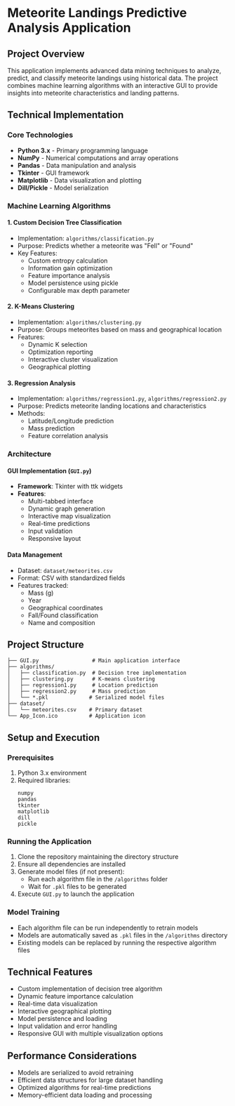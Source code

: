# Meteorite Landings Predictive Analysis Application

## Project Overview
This application implements advanced data mining techniques to analyze, predict, and classify meteorite landings using historical data. The project combines machine learning algorithms with an interactive GUI to provide insights into meteorite characteristics and landing patterns.

## Technical Implementation

### Core Technologies
- **Python 3.x** - Primary programming language
- **NumPy** - Numerical computations and array operations
- **Pandas** - Data manipulation and analysis
- **Tkinter** - GUI framework
- **Matplotlib** - Data visualization and plotting
- **Dill/Pickle** - Model serialization

### Machine Learning Algorithms

#### 1. Custom Decision Tree Classification
- Implementation: `algorithms/classification.py`
- Purpose: Predicts whether a meteorite was "Fell" or "Found"
- Key Features:
  - Custom entropy calculation
  - Information gain optimization
  - Feature importance analysis
  - Model persistence using pickle
  - Configurable max depth parameter

#### 2. K-Means Clustering
- Implementation: `algorithms/clustering.py`
- Purpose: Groups meteorites based on mass and geographical location
- Features:
  - Dynamic K selection
  - Optimization reporting
  - Interactive cluster visualization
  - Geographical plotting

#### 3. Regression Analysis
- Implementation: `algorithms/regression1.py`, `algorithms/regression2.py`
- Purpose: Predicts meteorite landing locations and characteristics
- Methods:
  - Latitude/Longitude prediction
  - Mass prediction
  - Feature correlation analysis

### Architecture

#### GUI Implementation (`GUI.py`)
- **Framework**: Tkinter with ttk widgets
- **Features**:
  - Multi-tabbed interface
  - Dynamic graph generation
  - Interactive map visualization
  - Real-time predictions
  - Input validation
  - Responsive layout

#### Data Management
- Dataset: `dataset/meteorites.csv`
- Format: CSV with standardized fields
- Features tracked:
  - Mass (g)
  - Year
  - Geographical coordinates
  - Fall/Found classification
  - Name and composition

## Project Structure
```
├── GUI.py                 # Main application interface
├── algorithms/
│   ├── classification.py  # Decision tree implementation
│   ├── clustering.py      # K-means clustering
│   ├── regression1.py     # Location prediction
│   ├── regression2.py     # Mass prediction
│   └── *.pkl             # Serialized model files
├── dataset/
│   └── meteorites.csv    # Primary dataset
└── App_Icon.ico          # Application icon
```

## Setup and Execution

### Prerequisites
1. Python 3.x environment
2. Required libraries:
   ```
   numpy
   pandas
   tkinter
   matplotlib
   dill
   pickle
   ```

### Running the Application
1. Clone the repository maintaining the directory structure
2. Ensure all dependencies are installed
3. Generate model files (if not present):
   - Run each algorithm file in the `/algorithms` folder
   - Wait for `.pkl` files to be generated
4. Execute `GUI.py` to launch the application

### Model Training
- Each algorithm file can be run independently to retrain models
- Models are automatically saved as `.pkl` files in the `/algorithms` directory
- Existing models can be replaced by running the respective algorithm files

## Technical Features
- Custom implementation of decision tree algorithm
- Dynamic feature importance calculation
- Real-time data visualization
- Interactive geographical plotting
- Model persistence and loading
- Input validation and error handling
- Responsive GUI with multiple visualization options

## Performance Considerations
- Models are serialized to avoid retraining
- Efficient data structures for large dataset handling
- Optimized algorithms for real-time predictions
- Memory-efficient data loading and processing
